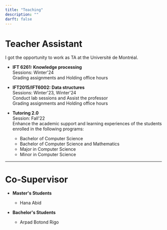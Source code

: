```yaml
---
title: "Teaching"
description: ""
darft: false
---
```


# Teacher Assistant

 I got the opportunity to work as TA at the Université de Montréal.

* **IFT 6261: Knowledge processing** <br>
    Sessions: Winter'24  <br>
    Grading assignments and Holding office hours
  
* **IFT2015/IFT6002: Data structures** <br>
    Sessions: Winter'23, Winter'24  <br>
    Conduct lab sessions and Assist the professor <br>
    Grading assignments and Holding office hours

* **Tutoring 2.0** <br>
    Session: Fall'22 <br>
    Enhance the academic support and learning experiences of the students enrolled in the following programs:

    * Bachelor of Computer Science
    * Bachelor of Computer Science and Mathematics
    * Major in Computer Science
    * Minor in Computer Science

---

# Co-Supervisor

* **Master's Students** 
    * Hana Abid

* **Bachelor's Students** 
    * Arpad Botond Rigo



